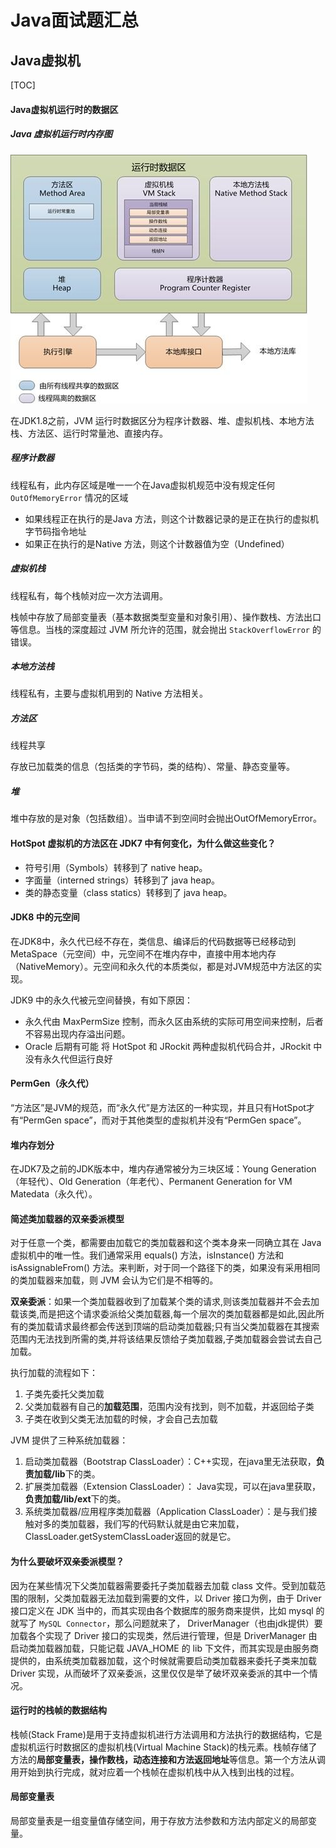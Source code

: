 # Java面试题汇总

## Java虚拟机

[TOC]

#### Java虚拟机运行时的数据区

##### Java 虚拟机运行时内存图

![](./JVM-model.jpg)

在JDK1.8之前，JVM 运行时数据区分为程序计数器、堆、虚拟机栈、本地方法栈、方法区、运行时常量池、直接内存。

##### 程序计数器

线程私有，此内存区域是唯一一个在Java虚拟机规范中没有规定任何 `OutOfMemoryError` 情况的区域

- 如果线程正在执行的是Java 方法，则这个计数器记录的是正在执行的虚拟机字节码指令地址
- 如果正在执行的是Native 方法，则这个计数器值为空（Undefined）

##### 虚拟机栈

线程私有，每个栈帧对应一次方法调用。

栈帧中存放了局部变量表（基本数据类型变量和对象引用）、操作数栈、方法出口等信息。当栈的深度超过 JVM 所允许的范围，就会抛出 `StackOverflowError` 的错误。

##### 本地方法栈

线程私有，主要与虚拟机用到的 Native 方法相关。

##### 方法区

线程共享

存放已加载类的信息（包括类的字节码，类的结构）、常量、静态变量等。

##### 堆

堆中存放的是对象（包括数组）。当申请不到空间时会抛出OutOfMemoryError。

#### HotSpot 虚拟机的方法区在 JDK7 中有何变化，为什么做这些变化？

- 符号引用（Symbols）转移到了 native heap。
- 字面量（interned strings）转移到了 java heap。
- 类的静态变量（class statics）转移到了 java heap。

#### JDK8 中的元空间

在JDK8中，永久代已经不存在，类信息、编译后的代码数据等已经移动到MetaSpace（元空间）中，元空间不在堆内存中，直接中用本地内存（NativeMemory）。元空间和永久代的本质类似，都是对JVM规范中方法区的实现。  

JDK9 中的永久代被元空间替换，有如下原因：

- 永久代由 MaxPermSize 控制，而永久区由系统的实际可用空间来控制，后者不容易出现内存溢出问题。
- Oracle 后期有可能 将 HotSpot 和 JRockit 两种虚拟机代码合并，JRockit 中没有永久代但运行良好

#### PermGen（永久代）

“方法区”是JVM的规范，而“永久代”是方法区的一种实现，并且只有HotSpot才有“PermGen space”，而对于其他类型的虚拟机并没有“PermGen space”。

#### 堆内存划分

在JDK7及之前的JDK版本中，堆内存通常被分为三块区域：Young Generation（年轻代）、Old Generation（年老代）、Permanent Generation for VM Matedata（永久代）。  

#### 简述类加载器的双亲委派模型

对于任意一个类，都需要由加载它的类加载器和这个类本身来一同确立其在 Java 虚拟机中的唯一性。我们通常采用 equals() 方法，isInstance() 方法和 isAssignableFrom() 方法。来判断，对于同一个路径下的类，如果没有采用相同的类加载器来加载，则 JVM 会认为它们是不相等的。

**双亲委派**：如果一个类加载器收到了加载某个类的请求,则该类加载器并不会去加载该类,而是把这个请求委派给父类加载器,每一个层次的类加载器都是如此,因此所有的类加载请求最终都会传送到顶端的启动类加载器;只有当父类加载器在其搜索范围内无法找到所需的类,并将该结果反馈给子类加载器,子类加载器会尝试去自己加载。

执行加载的流程如下：

1. 子类先委托父类加载
2. 父类加载器有自己的**加载范围**，范围内没有找到，则不加载，并返回给子类
3. 子类在收到父类无法加载的时候，才会自己去加载

JVM 提供了三种系统加载器：

1. 启动类加载器（Bootstrap ClassLoader）：C++实现，在java里无法获取，**负责加载/lib**下的类。
2. 扩展类加载器（Extension ClassLoader）： Java实现，可以在java里获取，**负责加载/lib/ext**下的类。
3. 系统类加载器/应用程序类加载器（Application ClassLoader）：是与我们接触对多的类加载器，我们写的代码默认就是由它来加载，ClassLoader.getSystemClassLoader返回的就是它。

#### 为什么要破坏双亲委派模型？

因为在某些情况下父类加载器需要委托子类加载器去加载 class 文件。受到加载范围的限制，父类加载器无法加载到需要的文件，以 Driver 接口为例，由于 Driver 接口定义在  JDK 当中的，而其实现由各个数据库的服务商来提供，比如 mysql 的就写了 `MySQL Connector`，那么问题就来了， DriverManager（也由jdk提供）要加载各个实现了 Driver 接口的实现类，然后进行管理，但是 DriverManager 由启动类加载器加载，只能记载 JAVA_HOME 的 lib 下文件，而其实现是由服务商提供的，由系统类加载器加载，这个时候就需要启动类加载器来委托子类来加载 Driver 实现，从而破坏了双亲委派，这里仅仅是举了破坏双亲委派的其中一个情况。

#### 运行时的栈帧的数据结构

栈帧(Stack Frame)是用于支持虚拟机进行方法调用和方法执行的数据结构，它是虚拟机运行时数据区的虚拟机栈(Virtual Machine Stack)的栈元素。栈帧存储了方法的**局部变量表，操作数栈，动态连接和方法返回地址**等信息。第一个方法从调用开始到执行完成，就对应着一个栈帧在虚拟机栈中从入栈到出栈的过程。

#### 局部变量表

局部变量表是一组变量值存储空间，用于存放方法参数和方法内部定义的局部变量。